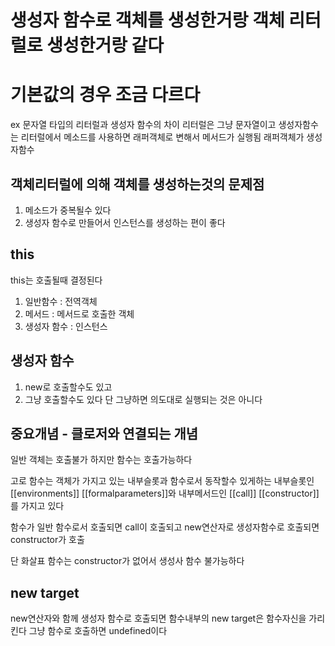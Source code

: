 # 생성자 함수로 객체를 생성한거랑 객체 리터럴로 생성한거랑 같다

# 기본값의 경우 조금 다르다

ex 문자열 타입의 리터럴과 생성자 함수의 차이
리터럴은 그냥 문자열이고 생성자함수는 리터럴에서 메소드를 사용하면 래퍼객체로 변해서 메서드가 실행됨
래퍼객체가 생성자함수

## 객체리터럴에 의해 객체를 생성하는것의 문제점

1. 메소드가 중복될수 있다
2. 생성자 함수로 만들어서 인스턴스를 생성하는 편이 좋다

## this

this는 호출될때 결정된다

1. 일반함수 : 전역객체
2. 메서드 : 메서드로 호출한 객체
3. 생성자 함수 : 인스턴스

## 생성자 함수

1. new로 호출할수도 있고
2. 그냥 호출할수도 있다 단 그냥하면 의도대로 실행되는 것은 아니다

## 중요개념 - 클로저와 연결되는 개념

일반 객체는 호출불가 하지만
함수는 호출가능하다

고로 함수는 객체가 가지고 있는 내부슬롯과 함수로서 동작할수 있게하는
내부슬롯인 [[environments]] [[formalparameters]]와
내부메서드인 [[call]] [[constructor]]를 가지고 있다

함수가 일반 함수로서 호출되면 call이 호출되고
new연산자로 생성자함수로 호출되면 constructor가 호출

단 화살표 함수는 constructor가 없어서 생성사 함수 불가능하다

## new target

new연산자와 함께 생성자 함수로 호출되면 함수내부의 new target은 함수자신을 가리킨다
그냥 함수로 호출하면 undefined이다
